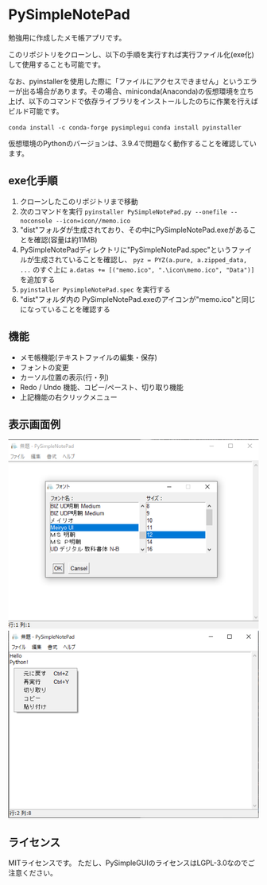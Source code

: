 # PySimpleNotePad

勉強用に作成したメモ帳アプリです。

このリポジトリをクローンし、以下の手順を実行すれば実行ファイル化(exe化)して使用することも可能です。

なお、pyinstallerを使用した際に「ファイルにアクセスできません」というエラーが出る場合があります。その場合、miniconda(Anaconda)の仮想環境を立ち上げ、以下のコマンドで依存ライブラリをインストールしたのちに作業を行えばビルド可能です。

`conda install -c conda-forge pysimplegui`
`conda install pyinstaller`

仮想環境のPythonのバージョンは、3.9.4で問題なく動作することを確認しています。

## exe化手順

1. クローンしたこのリポジトリまで移動
2. 次のコマンドを実行
   `pyinstaller PySimpleNotePad.py --onefile --noconsole --icon=icon//memo.ico`
3. "dist"フォルダが生成されており、その中にPySimpleNotePad.exeがあることを確認(容量は約11MB)
4. PySimpleNotePadディレクトリに"PySimpleNotePad.spec"というファイルが生成されていることを確認し、
   `pyz = PYZ(a.pure, a.zipped_data, ...` のすぐ上に `a.datas += [("memo.ico", ".\icon\memo.ico", "Data")]`を追加する
5. `pyinstaller PysimpleNotePad.spec` を実行する
6. "dist"フォルダ内の PySimpleNotePad.exeのアイコンが"memo.ico"と同じになっていることを確認する

## 機能

- メモ帳機能(テキストファイルの編集・保存)
- フォントの変更
- カーソル位置の表示(行・列)
- Redo / Undo 機能、コピー/ペースト、切り取り機能
- 上記機能の右クリックメニュー

## 表示画面例

![PySimpleNotePad1](https://github.com/potedo/PySimpleNotePad/blob/image/PySimpleNotePad1.png)
!["PySimpleNotePad](https://github.com/potedo/PySimpleNotePad/blob/image/PySimpleNotePad2.png)

## ライセンス
MITライセンスです。
ただし、PySimpleGUIのライセンスはLGPL-3.0なのでご注意ください。
